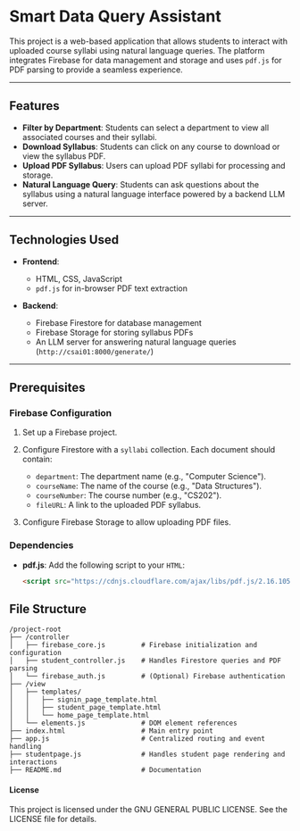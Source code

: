 # Smart Data Query Assistant

This project is a web-based application that allows students to interact with uploaded course syllabi using natural language queries. The platform integrates Firebase for data management and storage and uses `pdf.js` for PDF parsing to provide a seamless experience.

---

## Features

- **Filter by Department**: Students can select a department to view all associated courses and their syllabi.
- **Download Syllabus**: Students can click on any course to download or view the syllabus PDF.
- **Upload PDF Syllabus**: Users can upload PDF syllabi for processing and storage.
- **Natural Language Query**: Students can ask questions about the syllabus using a natural language interface powered by a backend LLM server.

---

## Technologies Used

- **Frontend**:
  - HTML, CSS, JavaScript
  - `pdf.js` for in-browser PDF text extraction

- **Backend**:
  - Firebase Firestore for database management
  - Firebase Storage for storing syllabus PDFs
  - An LLM server for answering natural language queries (`http://csai01:8000/generate/`)

---

## Prerequisites

### Firebase Configuration
1. Set up a Firebase project.
2. Configure Firestore with a `syllabi` collection. Each document should contain:
   - `department`: The department name (e.g., "Computer Science").
   - `courseName`: The name of the course (e.g., "Data Structures").
   - `courseNumber`: The course number (e.g., "CS202").
   - `fileURL`: A link to the uploaded PDF syllabus.

3. Configure Firebase Storage to allow uploading PDF files.

### Dependencies
- **pdf.js**:
  Add the following script to your `HTML`:
  ```html
  <script src="https://cdnjs.cloudflare.com/ajax/libs/pdf.js/2.16.105/pdf.min.js"></script>


## File Structure

```
/project-root
├── /controller
│   ├── firebase_core.js         # Firebase initialization and configuration
│   ├── student_controller.js    # Handles Firestore queries and PDF parsing
│   └── firebase_auth.js         # (Optional) Firebase authentication
├── /view
│   ├── templates/
│   │   ├── signin_page_template.html
│   │   ├── student_page_template.html
│   │   └── home_page_template.html
│   └── elements.js              # DOM element references
├── index.html                   # Main entry point
├── app.js                       # Centralized routing and event handling
├── studentpage.js               # Handles student page rendering and interactions
├── README.md                    # Documentation
```

#### License
This project is licensed under the GNU GENERAL PUBLIC LICENSE. See the LICENSE file for details.